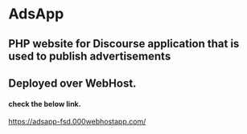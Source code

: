 # AdsApp

## PHP website for Discourse application that is used to publish advertisements

## Deployed over WebHost.

#### check the below link.
https://adsapp-fsd.000webhostapp.com/
